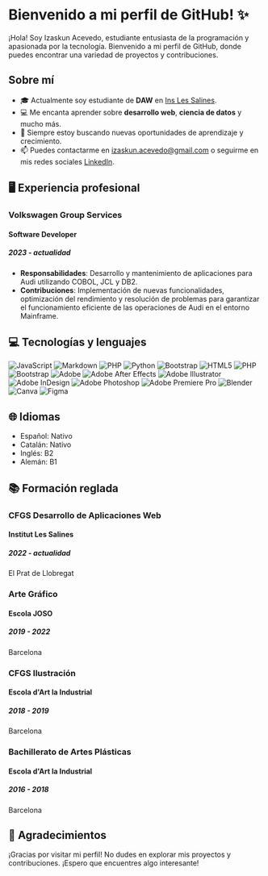 # Bienvenido a mi perfil de GitHub! ✨

¡Hola! Soy Izaskun Acevedo, estudiante entusiasta de la programación y apasionada por la tecnología. Bienvenido a mi perfil de GitHub, donde puedes encontrar una variedad de proyectos y contribuciones.


## Sobre mí
- 🎓 Actualmente soy estudiante de **DAW** en [Ins Les Salines](https://inslessalines.cat/index.php/ca/).
- 💻 Me encanta aprender sobre **desarrollo web**, **ciencia de datos** y mucho más.
- 🌱 Siempre estoy buscando nuevas oportunidades de aprendizaje y crecimiento.
- 📫 Puedes contactarme en izaskun.acevedo@gmail.com o seguirme en mis redes sociales [LinkedIn]([https://inslessalines.cat/index.php/ca/](https://www.linkedin.com/in/izaskun-acevedo-campos-7a6a0a167/)).


## 🖥️ Experiencia profesional 
### Volkswagen Group Services
#### Software Developer
##### 2023 - actualidad
- **Responsabilidades**: Desarrollo y mantenimiento de aplicaciones para Audi utilizando COBOL, JCL y DB2.
- **Contribuciones**: Implementación de nuevas funcionalidades, optimización del rendimiento y resolución de problemas para garantizar el funcionamiento eficiente de las operaciones de Audi en el entorno Mainframe.


## 💻 Tecnologías y lenguajes
![JavaScript](https://img.shields.io/badge/javascript-%23323330.svg?style=for-the-badge&logo=javascript&logoColor=%23F7DF1E) ![Markdown](https://img.shields.io/badge/markdown-%23000000.svg?style=for-the-badge&logo=markdown&logoColor=white) ![PHP](https://img.shields.io/badge/php-%23777BB4.svg?style=for-the-badge&logo=php&logoColor=white) ![Python](https://img.shields.io/badge/python-3670A0?style=for-the-badge&logo=python&logoColor=ffdd54) ![Bootstrap](https://img.shields.io/badge/bootstrap-%238511FA.svg?style=for-the-badge&logo=bootstrap&logoColor=white) ![HTML5](https://img.shields.io/badge/html5-%23E34F26.svg?style=for-the-badge&logo=html5&logoColor=white) ![PHP](https://img.shields.io/badge/php-%23777BB4.svg?style=for-the-badge&logo=php&logoColor=white) ![Bootstrap](https://img.shields.io/badge/bootstrap-%238511FA.svg?style=for-the-badge&logo=bootstrap&logoColor=white) ![Adobe](https://img.shields.io/badge/adobe-%23FF0000.svg?style=for-the-badge&logo=adobe&logoColor=white) ![Adobe After Effects](https://img.shields.io/badge/Adobe%20After%20Effects-9999FF.svg?style=for-the-badge&logo=Adobe%20After%20Effects&logoColor=white) ![Adobe Illustrator](https://img.shields.io/badge/adobe%20illustrator-%23FF9A00.svg?style=for-the-badge&logo=adobe%20illustrator&logoColor=white) ![Adobe InDesign](https://img.shields.io/badge/Adobe%20InDesign-49021F?style=for-the-badge&logo=adobeindesign&logoColor=FF3366) ![Adobe Photoshop](https://img.shields.io/badge/adobe%20photoshop-%2331A8FF.svg?style=for-the-badge&logo=adobe%20photoshop&logoColor=white) ![Adobe Premiere Pro](https://img.shields.io/badge/Adobe%20Premiere%20Pro-9999FF.svg?style=for-the-badge&logo=Adobe%20Premiere%20Pro&logoColor=white) ![Blender](https://img.shields.io/badge/blender-%23F5792A.svg?style=for-the-badge&logo=blender&logoColor=white) ![Canva](https://img.shields.io/badge/Canva-%2300C4CC.svg?style=for-the-badge&logo=Canva&logoColor=white) ![Figma](https://img.shields.io/badge/figma-%23F24E1E.svg?style=for-the-badge&logo=figma&logoColor=white)


## 🌐 Idiomas
- Español: Nativo
- Catalán: Nativo
- Inglés: B2
- Alemán: B1


## 📚 Formación reglada 
### CFGS Desarrollo de Aplicaciones Web
#### Institut Les Salines
##### 2022 - actualidad
El Prat de Llobregat

### Arte Gráfico
#### Escola JOSO
##### 2019 - 2022
Barcelona

### CFGS Ilustración
#### Escola d'Art la Industrial
##### 2018 - 2019
Barcelona

### Bachillerato de Artes Plásticas
#### Escola d'Art la Industrial
##### 2016 - 2018
Barcelona


## 💫 Agradecimientos 
¡Gracias por visitar mi perfil! No dudes en explorar mis proyectos y contribuciones. ¡Espero que encuentres algo interesante!
